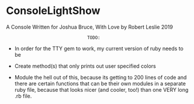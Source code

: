 # ConsoleLightShow
A Console Written for Joshua Bruce,
With Love by Robert Leslie
2019

                                   TODO: 
- In order for the TTY gem to work, my current version of ruby needs to be


 - Create method(s) that only prints out user specified colors

 - Module the hell out of this, because its getting to 200 lines of code and 
 there are certain functions that can be their own modules in a separate ruby
 file, because that looks nicer (and cooler, too!) than one VERY long .rb file.
